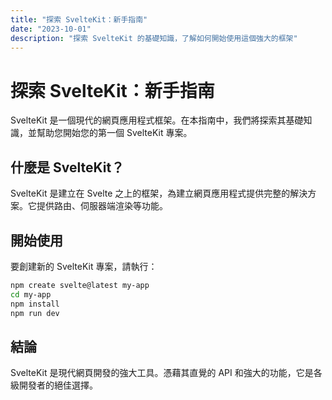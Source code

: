 ```yaml
---
title: "探索 SvelteKit：新手指南"
date: "2023-10-01"
description: "探索 SvelteKit 的基礎知識，了解如何開始使用這個強大的框架"
---
```


# 探索 SvelteKit：新手指南

SvelteKit 是一個現代的網頁應用程式框架。在本指南中，我們將探索其基礎知識，並幫助您開始您的第一個 SvelteKit 專案。

## 什麼是 SvelteKit？

SvelteKit 是建立在 Svelte 之上的框架，為建立網頁應用程式提供完整的解決方案。它提供路由、伺服器端渲染等功能。

## 開始使用

要創建新的 SvelteKit 專案，請執行：

```bash
npm create svelte@latest my-app
cd my-app
npm install
npm run dev
```

## 結論

SvelteKit 是現代網頁開發的強大工具。憑藉其直覺的 API 和強大的功能，它是各級開發者的絕佳選擇。 
